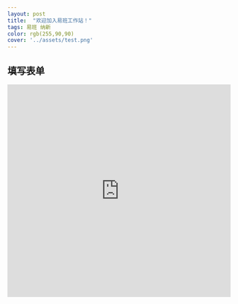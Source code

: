 ```yaml
---
layout: post
title:  "欢迎加入易班工作站！"
tags: 易班 纳新
color: rgb(255,90,90)
cover: '../assets/test.png'
---
```


## 填写表单

<iframe width="640px" height= "480px" src= "https://forms.office.com/Pages/ResponsePage.aspx?id=S_s2HiJUFEWDuRUquK5i2p6Je1063g5MtAD-Wxbh569UOE4xQzc5TzhIVlgxTEdMTlQ2Nzc0VFdINS4u&embed=true" frameborder= "0" marginwidth= "0" marginheight= "0" style= "border: none; max-width:100%; max-height:100vh" allowfullscreen webkitallowfullscreen mozallowfullscreen msallowfullscreen> </iframe>